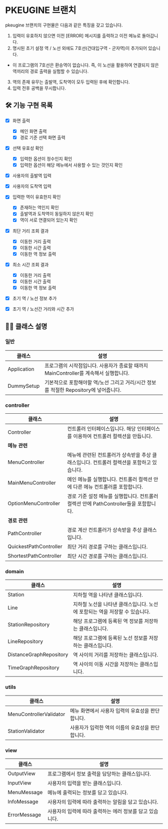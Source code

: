 # PKEUGINE 브랜치

pkeugine 브랜치의 구현물은 다음과 같은 특징을 갖고 있습니다.

1. 입력이 유효하지 않으면 이전 [ERROR] 메시지를 출력하고 이전 메뉴로 돌아갑니다.
2. 명시된 초기 설정 역 / 노선 외에도 7호선(건대입구역 - 군자역)이 추가되어 있습니다.
  - 이 프로그램의 7호선은 환승역이 없습니다. 즉, 이 노선을 활용하여 연결되지 않은 역끼리의 경로 출력을 실험할 수 있습니다.
3. 역의 존재 유무는 출발역, 도착역이 모두 입력된 후에 확인합니다.
4. 입력 전후 공백을 무시합니다.

## 🛠 기능 구현 목록

- [x] 화면 출력
    - [x] 메인 화면 출력
    - [x] 경로 기준 선택 화면 출력
- [x] 선택 유효성 확인
    - [x] 입력한 옵션이 정수인지 확인
    - [x] 입력한 옵션이 해당 메뉴에서 사용할 수 있는 것인지 확인
- [x] 사용자의 출발역 입력
- [x] 사용자의 도착역 입력
  
- [x] 입력한 역이 유효한지 확인
    - [x] 존재하는 역인지 확인
    - [x] 출발역과 도착역이 동일하지 않은지 확인
    - [x] 역이 서로 연결되어 있는지 확인
- [x] 최단 거리 조회 결과
    - [x] 이동한 거리 출력
    - [x] 이동한 시간 출력
    - [x] 이동한 역 정보 출력
- [x] 최소 시간 조회 결과
    - [x] 이동한 거리 출력
    - [x] 이동한 시간 출력
    - [x] 이동한 역 정보 출력
  
- [x] 초기 역 / 노선 정보 추가
- [x] 초기 역 / 노선간 거리와 시간 추가

## 👨‍🏫 클래스 설명
### 일반
| 클래스 | 설명 |
|---|---|
| Application | 프로그램의 시작점입니다. 사용자가 종료할 때까지 MainController를 계속해서 실행합니다. |
| DummySetup | 기본적으로 포함해야할 역/노선 그리고 거리/시간 정보를 적절한 Repository에 넣어줍니다. |

### controller
| 클래스 | 설명 |
|---|---|
| Controller | 컨트롤러 인터페이스입니다. 해당 인터페이스를 이용하여 컨트롤러 컬렉션을 만듭니다. |
| **메뉴 관련** | |
| MenuController | 메뉴에 관련된 컨트롤러가 상속받을 추상 클래스입니다. 컨트롤러 컬렉션을 포함하고 있습니다. |
| MainMenuController | 메인 메뉴를 실행합니다. 컨트롤러 컬렉션 안에 다른 메뉴 컨트롤러를 포함합니다. |
| OptionMenuController | 경로 기준 설정 메뉴를 실행합니다. 컨트롤러 컬렉션 안에 PathController들을 포함합니다. |
| **경로 관련** | |
| PathController | 경로 계산 컨트롤러가 상속받을 추상 클래스입니다. |
| QuickestPathController | 최단 거리 경로를 구하는 클래스입니다. |
| ShortestPathController | 최단 시간 경로를 구하는 클래스입니다. |

### domain
| 클래스 | 설명 |
|---|---|
| Station | 지하철 역을 나타낸 클래스입니다. |
| Line | 지하철 노선을 나타낸 클래스입니다. 노선에 포함되는 역을 저장할 수 있습니다. |
| StationRepository | 해당 프로그램에 등록된 역 정보를 저장하는 클래스입니다. |
| LineRepository | 해당 프로그램에 등록된 노선 정보를 저장하는 클래스입니다. |
| DistanceGraphRepository | 역 사이의 거리를 저장하는 클래스입니다. |
| TimeGraphRepository | 역 사이의 이동 시간을 저장하는 클래스입니다. |

### utils
| 클래스 | 설명 |
|---|---|
| MenuControllerValidator| 메뉴 화면에서 사용자 입력의 유효성을 판단합니다. |
| StationValidator | 사용자가 입력한 역의 이름의 유효성을 판단합니다. |

### view
| 클래스 | 설명 |
|---|---|
| OutputView | 프로그램에서 정보 출력을 담당하는 클래스입니다. |
| InputView | 사용자의 입력을 받는 클래스입니다. |
| MenuMessage | 메뉴에 출력되는 정보를 담고 있습니다. |
| InfoMessage | 사용자의 입력에 따라 출력하는 알림을 담고 있습니다. |
| ErrorMessage | 사용자의 입력에 따라 출력하는 에러 정보를 담고 있습니다. |
